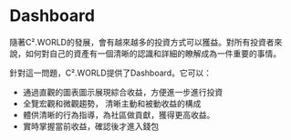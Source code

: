 # Dashboard

隨著C².WORLD的發展，會有越來越多的投資方式可以獲益。對所有投資者來說，如何對自己的資產有一個清晰的認識和詳細的瞭解成為一件重要的事情。

針對這一問題，C².WORLD提供了Dashboard。它可以：

* 通過直觀的圖表圖示展現綜合收益，方便進一步進行投資
* 全覽宏觀和微觀趨勢， 清晰主動和被動收益的構成
* 體供清晰的行為指導，為社區做貢獻，獲得更高收益。
* 實時掌握當前收益，確認後才進入錢包
